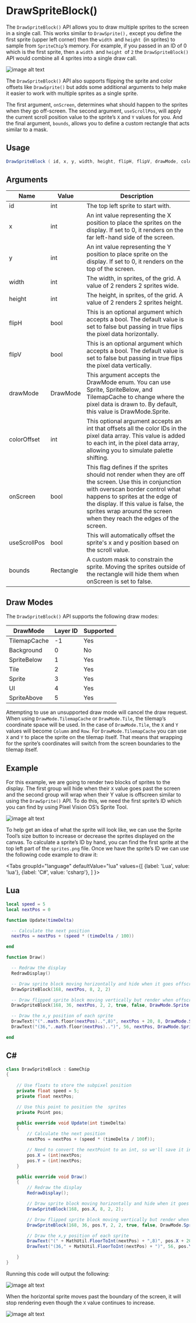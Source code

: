 # DrawSpriteBlock()

The `DrawSpriteBlock()` API allows you to draw multiple sprites to the screen in a single call. This works similar to `DrawSprite(),` except you define the first sprite (upper left corner) then the `width `and `height `(in sprites) to sample from `SpriteChip`’s memory. For example, if you passed in an ID of 0 which is the first sprite, then a  `width `and `height `of `2` the `DrawSpriteBlock()` API would combine all 4 sprites into a single draw call.

![image alt text](images/DrawSpriteBlock_image_0.png)

The `DrawSpriteBlock()` API also supports flipping the sprite and color offsets like `DrawSprite()` but adds some additional arguments to help make it easier to work with multiple sprites as a single sprite.

The first argument, `onScreen`, determines what should happen to the sprites when they go off-screen. The second argument, `useScrollPos`, will apply the current scroll position value to the sprite’s `X` and `Y` values for you. And the final argument, `bounds`, allows you to define a custom rectangle that acts similar to a mask.

## Usage

```csharp
DrawSpriteBlock ( id, x, y, width, height, flipH, flipV, drawMode, colorOffset, onScreen, useScrollPos, bounds )
```

## Arguments

| Name         | Value     | Description                                                                                                                                                                                                                                                                                      |
|--------------|-----------|--------------------------------------------------------------------------------------------------------------------------------------------------------------------------------------------------------------------------------------------------------------------------------------------------|
| id           | int       | The top left sprite to start with\.                                                                                                                                                                                                                                                              |
| x            | int       | An int value representing the X position to place the sprites on the display\. If set to 0, it renders on the far left\-hand side of the screen\.                                                                                                                                                |
| y            | int       | An int value representing the Y position to place sprite on the display\. If set to 0, it renders on the top of the screen\.                                                                                                                                                                     |
| width        | int       | The width, in sprites, of the grid\. A value of 2 renders 2 sprites wide\.                                                                                                                                                                                                                       |
| height       | int       | The height, in sprites, of the grid\. A value of 2 renders 2 sprites height\.                                                                                                                                                                                                                    |
| flipH        | bool      | This is an optional argument which accepts a bool\. The default value is set to false but passing in true flips the pixel data horizontally\.                                                                                                                                                    |
| flipV        | bool      | This is an optional argument which accepts a bool\. The default value is set to false but passing in true flips the pixel data vertically\.                                                                                                                                                      |
| drawMode     | DrawMode  | This argument accepts the DrawMode enum\. You can use Sprite, SpriteBelow, and TilemapCache to change where the pixel data is drawn to\. By default, this value is DrawMode\.Sprite\.                                                                                                            |
| colorOffset  | int       | This optional argument accepts an int that offsets all the color IDs in the pixel data array\. This value is added to each int, in the pixel data array, allowing you to simulate palette shifting\.                                                                                             |
| onScreen     | bool      | This flag defines if the sprites should not render when they are off the screen\. Use this in conjunction with overscan border control what happens to sprites at the edge of the display\. If this value is false, the sprites wrap around the screen when they reach the edges of the screen\. |
| useScrollPos | bool      | This will automatically offset the sprite's x and y position based on the scroll value\.                                                                                                                                                                                                         |
| bounds       | Rectangle | A custom mask to constrain the sprite\. Moving the sprites outside of the rectangle will hide them when onScreen is set to false\.                                                                                                                                                               |

## Draw Modes

The `DrawSpriteBlock()` API supports the following draw modes:

| DrawMode     | Layer ID | Supported |
|--------------|----------|-----------|
| TilemapCache | \-1      | Yes       |
| Background   | 0        | No        |
| SpriteBelow  | 1        | Yes       |
| Tile         | 2        | Yes       |
| Sprite       | 3        | Yes       |
| UI           | 4        | Yes       |
| SpriteAbove  | 5        | Yes       |

Attempting to use an unsupported draw mode will cancel the draw request. When using `DrawMode.TilemapCache` or `DrawMode.Tile`, the tilemap’s coordinate space will be used. In the case of `DrawMode.Tile`, the `X` and `Y` values will become `Column` and `Row`. For `DrawMode.TilemapCache` you can use `X` and `Y` to place the sprite on the tilemap itself. That means that wrapping for the sprite’s coordinates will switch from the screen boundaries to the tilemap itself.

## Example

For this example, we are going to render two blocks of sprites to the display. The first group will hide when their `X` value goes past the screen and the second group will wrap when their Y value is offscreen similar to using the `DrawSprite()` API. To do this, we need the first sprite’s ID which you can find by using Pixel Vision OS’s Sprite Tool.

![image alt text](images/DrawSpriteBlock_image_1.png)

To help get an idea of what the sprite will look like, we can use the Sprite Tool’s size button to increase or decrease the sprites displayed on the canvas. To calculate a sprite’s ID by hand, you can find the first sprite at the top left part of the `sprites.png` file. Once we have the sprite’s ID we can use the following code example to draw it:



<Tabs
  groupId="language"
  defaultValue="lua"
  values={[
    {label: 'Lua', value: 'lua'},
    {label: 'C#', value: 'csharp'},
  ]
}>

## Lua

```lua
local speed = 5
local nextPos = 0

function Update(timeDelta)

  -- Calculate the next position
  nextPos = nextPos + (speed * (timeDelta / 100))

end

function Draw()

  -- Redraw the display
  RedrawDisplay()

  -- Draw sprite block moving horizontally and hide when it goes offscreen
  DrawSpriteBlock(168, nextPos, 8, 2, 2)

  -- Draw flipped sprite block moving vertically but render when offscreen
  DrawSpriteBlock(168, 36, nextPos, 2, 2, true, false, DrawMode.Sprite, 0, false)

  -- Draw the x,y position of each sprite
  DrawText("("..math.floor(nextPos)..",8)", nextPos + 20, 8, DrawMode.Sprite, "large", 15)
  DrawText("(36,"..math.floor(nextPos)..")", 56, nextPos, DrawMode.Sprite, "large", 15)

end
```



## C#

```csharp
class DrawSpriteBlock : GameChip
{
    
    // Use floats to store the subpixel position
    private float speed = 5;
    private float nextPos;

    // Use this point to position the  sprites
    private Point pos;

    public override void Update(int timeDelta)
    {
        // Calculate the next position
        nextPos = nextPos + (speed * (timeDelta / 100f));

        // Need to convert the nextPoint to an int, so we'll save it in a point
        pos.X = (int)nextPos;
        pos.Y = (int)nextPos;
    }

    public override void Draw()
    {
        // Redraw the display
        RedrawDisplay();

        // Draw sprite block moving horizontally and hide when it goes offscreen
        DrawSpriteBlock(168, pos.X, 8, 2, 2);

        // Draw flipped sprite block moving vertically but render when offscreen
        DrawSpriteBlock(168, 36, pos.Y, 2, 2, true, false, DrawMode.Sprite, 0, false);

        // Draw the x,y position of each sprite
        DrawText("(" + MathUtil.FloorToInt(nextPos) + ",8)", pos.X + 20, 8, DrawMode.Sprite, "large", 15);
        DrawText("(36," + MathUtil.FloorToInt(nextPos) + ")", 56, pos.Y, DrawMode.Sprite, "large", 15);

    }
}
```



Running this code will output the following:

![image alt text](images/DrawSpriteBlockOutput_image_0.png)

When the horizontal sprite moves past the boundary of the screen, it will stop rendering even though the `X` value continues to increase. 

![image alt text](images/DrawSpriteBlockOutput_image_1.png)



